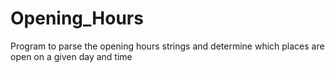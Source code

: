 # Opening_Hours
Program to parse the opening hours strings and determine which places are open on a given day and time

